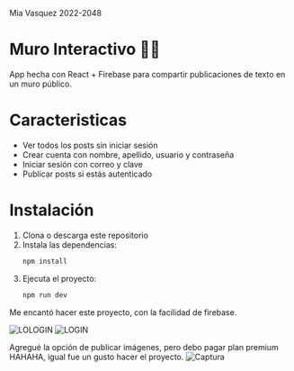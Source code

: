 Mia Vasquez
2022-2048


# Muro Interactivo 🧱✨
App hecha con React + Firebase para compartir publicaciones de texto en un muro público.

# Caracteristicas 
- Ver todos los posts sin iniciar sesión
- Crear cuenta con nombre, apellido, usuario y contraseña
- Iniciar sesión con correo y clave
- Publicar posts si estás autenticado

# Instalación

1. Clona o descarga este repositorio
2. Instala las dependencias:
   ```bash
   npm install
   ```
3. Ejecuta el proyecto:
   ```bash
   npm run dev
   ```
Me encantó hacer este proyecto, con la facilidad de firebase.

![LOLOGIN](https://i.postimg.cc/D0Sr1jvL/LOLOGIN.jpg)
![LOGIN](https://i.postimg.cc/3Nzg1XN6/LOGIN.jpg)

Agregué la opción de publicar imágenes, pero debo pagar plan premium HAHAHA, igual fue un gusto hacer el proyecto.
![Captura](https://i.postimg.cc/Jnk6LzX9/Imagen-de-Whats-App-2025-04-22-a-las-19-35-50-849f2b02.jpg)

